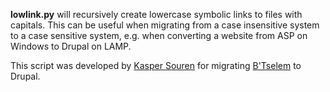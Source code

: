 
**lowlink.py** will recursively create lowercase symbolic links to
files with capitals. This can be useful when migrating from a case insensitive system to a case sensitive system, e.g.
when converting a website from ASP on Windows to Drupal on LAMP.

This script was developed by [Kasper Souren](http://guaka.org/) for migrating [B'Tselem](http://www.btselem.org/) to Drupal.